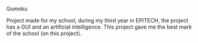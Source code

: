 Gomoku

Project made for my school, during my third year in EPITECH, the project has a GUI and an artificial intelligence. This project gave me the best mark of the school (on this project).

